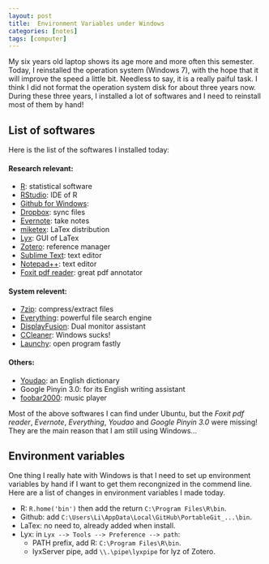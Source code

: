 ```yaml
---
layout: post
title:  Environment Variables under Windows
categories: [notes]
tags: [computer]
---
```


My six years old laptop shows its age more and more often this semester. Today, I reinstalled the operation system (Windows 7), with the hope that it will improve the speed a little bit. Needless to say, it is a really paiful task. I think I did not format the operation system disk for about three years now. During these three years, I installed a lot of softwares and I need to reinstall most of them by hand!

## List of softwares
Here is the list of the softwares I installed today:

#### Research relevant:
- [R](http://www.r-project.org/): statistical software
- [RStudio](http://www.rstudio.com/): IDE of R
- [Github for Windows](http://windows.github.com/): 
- [Dropbox](https://www.dropbox.com/): sync files
- [Evernote](http://evernote.com/): take notes
- [miketex](http://miktex.org/): LaTex distribution
- [Lyx](http://www.lyx.org/): GUI of LaTex
- [Zotero](https://www.zotero.org/): reference manager
- [Sublime Text](http://www.sublimetext.com/): text editor
- [Notepad++](http://notepad-plus-plus.org/): text editor
- [Foxit pdf reader](http://www.foxitsoftware.com/Secure_PDF_Reader/): great pdf annotator

#### System relevent:
- [7zip](http://www.7-zip.org/download.html): compress/extract files
- [Everything](http://www.voidtools.com/): powerful file search engine
- [DisplayFusion](https://www.displayfusion.com/): Dual monitor assistant
- [CCleaner](http://www.piriform.com/CCLEANER): Windows sucks!
- [Launchy](http://www.launchy.net/): open program fastly

#### Others:
- [Youdao](http://cidian.youdao.com/index.html): an English dictionary
- Google Pinyin 3.0: for its English writing assistant
- [foobar2000](http://www.foobar2000.org/): music player

Most of the above softwares I can find under Ubuntu, but the *Foxit pdf reader*, *Evernote*, *Everything*, *Youdao* and *Google Pinyin 3.0* were missing! They are the main reason that I am still using Windows...

## Environment variables
One thing I really hate with Windows is that I need to set up environment variables by hand if I want to get them recongnized in the commend line. Here are a list of changes in environment variables I made today.

- R: `R.home('bin')` then add the return `C:\Program Files\R\bin`.
- Github: add `C:\Users\Li\AppData\Local\GitHub\PortableGit_...\bin`.
- LaTex: no need to, already added when install.
- Lyx: in `Lyx --> Tools --> Preference --> path`:
     - PATH prefix, add R: `C:\Program Files\R\bin`.
     - lyxServer pipe, add `\\.\pipe\lyxpipe` for lyz of Zotero.
